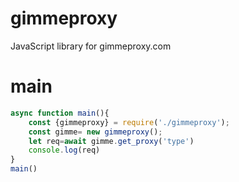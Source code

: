 # gimmeproxy
JavaScript library for gimmeproxy.com
# main
```js
async function main(){
    const {gimmeproxy} = require('./gimmeproxy');
    const gimme= new gimmeproxy();
    let req=await gimme.get_proxy('type')
    console.log(req)
}
main()
```
